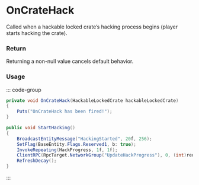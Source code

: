 # OnCrateHack
<Badge type="info" text="Entity"/><Badge type="danger" text="Carbon Compatible"/><Badge type="warning" text="Oxide Compatible"/>
Called when a hackable locked crate’s hacking process begins (player starts hacking the crate).

### Return
Returning a non-null value cancels default behavior.

### Usage
::: code-group
```csharp [Example]
private void OnCrateHack(HackableLockedCrate hackableLockedCrate)
{
	Puts("OnCrateHack has been fired!");
}
```
```csharp [Source — Assembly-CSharp @ HackableLockedCrate]
public void StartHacking()
{
	BroadcastEntityMessage("HackingStarted", 20f, 256);
	SetFlag(BaseEntity.Flags.Reserved1, b: true);
	InvokeRepeating(HackProgress, 1f, 1f);
	ClientRPC(RpcTarget.NetworkGroup("UpdateHackProgress"), 0, (int)requiredHackSeconds);
	RefreshDecay();
}

```
:::
